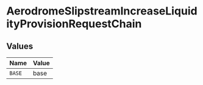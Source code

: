 # AerodromeSlipstreamIncreaseLiquidityProvisionRequestChain


## Values

| Name   | Value  |
| ------ | ------ |
| `BASE` | base   |